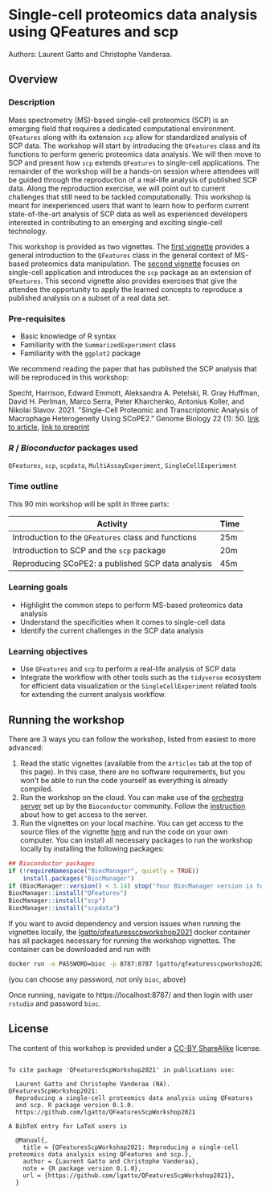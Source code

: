 # Single-cell proteomics data analysis using QFeatures and scp

Authors: Laurent Gatto and Christophe Vanderaa.

## Overview

### Description

Mass spectrometry (MS)-based single-cell proteomics (SCP) is an emerging field that 
requires a dedicated computational environment. `QFeatures` along with
its extension `scp` allow for standardized analysis of SCP data. The
workshop will start by introducing the `QFeatures` class and its
functions to perform generic proteomics data analysis. We will then
move to SCP and present how `scp` extends `QFeatures` to single-cell
applications. The remainder of the workshop will be a hands-on session
where attendees will be guided through the reproduction of a real-life
analysis of published SCP data. Along the reproduction exercise, we
will point out to current challenges that still need to be tackled
computationally. This workshop is meant for inexperienced users that
want to learn how to perform current state-of-the-art analysis of SCP
data as well as experienced developers interested in contributing to
an emerging and exciting single-cell technology.

This workshop is provided as two vignettes. The [first vignette](https://lgatto.github.io/QFeaturesScpWorkshop2021/articles/v01-QFeatures.html)
provides a general introduction to the `QFeatures` class in the 
general context of MS-based proteomics data manipulation. The 
[second vignette](https://lgatto.github.io/QFeaturesScpWorkshop2021/articles/v02-scp.html)
focuses on single-cell application and introduces the `scp` package as
an extension of `QFeatures`. This second vignette also provides 
exercises that give the attendee the opportunity to apply the learned
concepts to reproduce a published analysis on a subset of a real data
set.

### Pre-requisites

* Basic knowledge of R syntax
* Familiarity with the `SummarizedExperiment` class
* Familiarity with the `ggplot2` package

We recommend reading the paper that has published the SCP analysis that
will be reproduced in this workshop:

Specht, Harrison, Edward Emmott, Aleksandra A. Petelski, R. Gray
Huffman, David H. Perlman, Marco Serra, Peter Kharchenko, Antonius
Koller, and Nikolai Slavov. 2021. "Single-Cell Proteomic and
Transcriptomic Analysis of Macrophage Heterogeneity Using SCoPE2.”
Genome Biology 22 (1): 50.
[link to article](http://dx.doi.org/10.1186/s13059-021-02267-5),
[link to preprint](https://www.biorxiv.org/content/10.1101/665307v5)

### _R_ / _Bioconductor_ packages used

`QFeatures`, `scp`, `scpdata`, `MultiAssayExperiment`,
`SingleCellExperiment`

### Time outline

This 90 min workshop will be split in three parts:

| Activity                                            | Time |
|-----------------------------------------------------|------|
| Introduction to the `QFeatures` class and functions | 25m  |
| Introduction to SCP and the `scp` package           | 20m  |
| Reproducing SCoPE2: a published SCP data analysis   | 45m  |

### Learning goals

- Highlight the common steps to perform MS-based proteomics data analysis
- Understand the specificities when it comes to single-cell data
- Identify the current challenges in the SCP data analysis

### Learning objectives

- Use `QFeatures` and `scp` to perform a real-life analysis of SCP
  data
- Integrate the workflow with other tools such as the `tidyverse`
  ecosystem for efficient data visualization or the
  `SingleCellExperiment` related tools for extending the current
  analysis workflow.

## Running the workshop

There are 3 ways you can follow the workshop, listed from easiest to 
more advanced: 

1. Read the static vignettes (available from the `Articles` tab at the
   top of this page). In this case, there are no software requirements,
   but you won't be able to run the code yourself as everything is 
   already compiled. 
2. Run the workshop on the cloud. You can make use of the 
   [orchestra server](http://app.orchestra.cancerdatasci.org/)
   set up by the `Bioconductor` community. Follow the 
   [instruction](https://github.com/lgatto/QFeaturesScpWorkshop2021/tree/main/inst/Get_started_on_cloud.pdf)
   about how to get access to the server.
3. Run the vignettes on your local machine. You can get access to the 
   source files of the vignette
   [here](https://github.com/lgatto/QFeaturesScpWorkshop2021/tree/main/vignettes)
   and run the code on your own computer. You can install all 
   necessary packages to run the workshop locally by installing the 
   following packages:

```r
## Bioconductor packages
if (!requireNamespace("BiocManager", quietly = TRUE))
    install.packages("BiocManager")
if (BiocManager::version() < 3.14) stop("Your BiocManager version is too old.")
BiocManager::install("QFeatures")
BiocManager::install("scp")
BiocManager::install("scpdata")
```

If you want to avoid dependency and version issues when running the 
vignettes locally, the
[lgatto/qfeaturesscpworkshop2021](https://hub.docker.com/repository/docker/lgatto/qfeaturesscpworkshop2021)
docker container has all packages necessary for running the workshop 
vignettes. The container can be downloaded and run with

```sh
docker run -e PASSWORD=bioc -p 8787:8787 lgatto/qfeaturesscpworkshop2021:latest
```

(you can choose any password, not only `bioc`, above)

Once running, navigate to https://localhost:8787/ and then login with
user `rstudio` and password `bioc`.

## License 

The content of this workshop is provided under a
[CC-BY ShareAlike](https://creativecommons.org/licenses/by-sa/2.0/)
license.


```

To cite package 'QFeaturesScpWorkshop2021' in publications use:

  Laurent Gatto and Christophe Vanderaa (NA). QFeaturesScpWorkshop2021:
  Reproducing a single-cell proteomics data analysis using QFeatures
  and scp. R package version 0.1.0.
  https://github.com/lgatto/QFeaturesScpWorkshop2021

A BibTeX entry for LaTeX users is

  @Manual{,
    title = {QFeaturesScpWorkshop2021: Reproducing a single-cell proteomics data analysis using QFeatures and scp.},
    author = {Laurent Gatto and Christophe Vanderaa},
    note = {R package version 0.1.0},
    url = {https://github.com/lgatto/QFeaturesScpWorkshop2021},
  }
```
